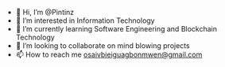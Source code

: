 - 👋 Hi, I’m @Pintinz
- 👀 I’m interested in Information Technology
- 🌱 I’m currently learning Software Engineering and Blockchain Technology
- 💞️ I’m looking to collaborate on mind blowing projects
- 📫 How to reach me osaivbieiguagbonmwen@gmail.com

<!---
Pintinz/Pintinz is a ✨ special ✨ repository because its `README.md` (this file) appears on your GitHub profile.
You can click the Preview link to take a look at your changes.
--->
